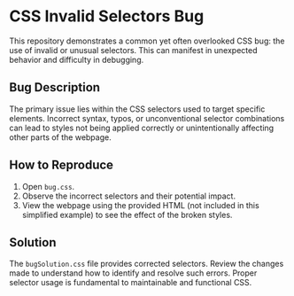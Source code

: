 # CSS Invalid Selectors Bug
This repository demonstrates a common yet often overlooked CSS bug: the use of invalid or unusual selectors. This can manifest in unexpected behavior and difficulty in debugging.

## Bug Description
The primary issue lies within the CSS selectors used to target specific elements.  Incorrect syntax, typos, or unconventional selector combinations can lead to styles not being applied correctly or unintentionally affecting other parts of the webpage.

## How to Reproduce
1. Open `bug.css`.
2. Observe the incorrect selectors and their potential impact.
3. View the webpage using the provided HTML (not included in this simplified example) to see the effect of the broken styles.

## Solution
The `bugSolution.css` file provides corrected selectors.  Review the changes made to understand how to identify and resolve such errors. Proper selector usage is fundamental to maintainable and functional CSS.
